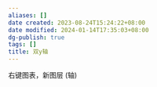 ```yaml
---
aliases: []
date created: 2023-08-24T15:24:22+08:00
date modified: 2024-01-14T17:35:03+08:00
dg-publish: true
tags: []
title: 双y轴
---
```


右键图表，新图层 (轴)